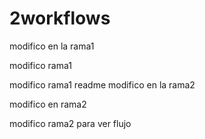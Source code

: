 # 2workflows

modifico en la rama1





modifico rama1



modifico rama1 readme
modifico en la rama2

modifico en rama2

modifico rama2 para ver flujo
